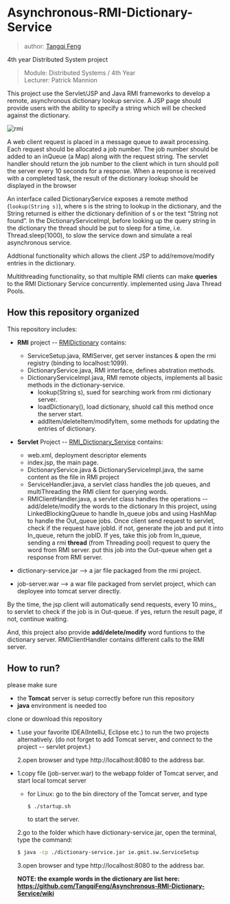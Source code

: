 # Asynchronous-RMI-Dictionary-Service

> author: [Tangqi Feng](https://tangqifeng.github.io/)

4th year Distributed System project

> Module: Distributed Systems / 4th Year  
> Lecturer: Patrick Mannion

This project use the Servlet/JSP and Java RMI frameworks to develop a remote, asynchronous dictionary lookup service. A JSP page should provide users with the ability to specify a string which will be checked against the dictionary. 

![rmi](https://user-images.githubusercontent.com/22374434/34222519-bf626528-e5b3-11e7-959b-82faea1defb9.png)

A web client request is placed in a message queue to await processing. Each request should be allocated a job number. The job number should be added to an inQueue (a Map) along with the request string. The servlet handler should return the job number to the client which in turn should poll the server every 10 seconds for a response. When a response is received with a completed task, the result of the dictionary lookup should be displayed in the browser

An interface called DictionaryService exposes a remote method (``` lookup(String s) ```), where s is the string to lookup in the dictionary, and the String returned is either the dictionary definition of s or the text “String not found”. In the DictionaryServiceImpl, before looking up the query string in the dictionary the thread should be put to sleep for a time, i.e. Thread.sleep(1000), to slow the service down and simulate a real asynchronous service.

Addtional functionality which allows the client JSP to add/remove/modify entries in the dictionary.

Multithreading functionality, so that multiple RMI clients can make **queries** to the RMI Dictionary Service concurrently. implemented using Java Thread Pools.

## How this repository organized

This repository includes:
* **RMI** project -- [RMIDictionary](https://github.com/TangqiFeng/Asynchronous-RMI-Dictionary-Service/tree/master/RMIDictionary) contains:
  * ServiceSetup.java, RMIServer, get server instances & open the rmi registry (binding to localhost:1099).
  * DictionaryService.java, RMI interface, defines abstration methods.
  * DictionaryServiceImpl.java, RMI remote objects, implements all basic methods in the dictionary-service.
    * lookup(String s), sued for searching work from rmi dictionary server.
    * loadDictionary(), load dictionary, shuold call this method once the server start.
    * addItem/deleteItem/modifyItem, some methods for updating the entries of dictionary.
* **Servlet** Project -- [RMI_Dictionary_Service](https://github.com/TangqiFeng/Asynchronous-RMI-Dictionary-Service/tree/master/RMI_Dictionary_Service) contains:
  * web.xml, deployment descriptor elements
  * index.jsp, the main page.
  * DictionaryService.java & DictionaryServiceImpl.java, the same content as the file in RMI project
  * ServiceHandler.java, a servlet class handles the job queues, and multiThreading the RMI client for querying words.
  * RMIClientHandler.java, a servlet class handles the operations -- add/delete/modify the words to the dictionary
In this project, using LinkedBlockingQueue to handle In_queue jobs and using HashMap to handle the Out_queue jobs.
Once client send request to servlet, check if the request have jobId. if not, generate the job and put it into In_queue, return the jobID. If yes, take this job from In_queue, sending a rmi **thread** (from Threading pool) request to query the word from RMI server. put this job into the Out-queue when get a response from RMI server.

* dictionary-service.jar --> a jar file packaged from the rmi project.
* job-server.war --> a war file packaged from servlet project, which can deployee into tomcat server directly.

By the time, the jsp client will automatically send requests, every 10 mins,, to servlet to check if the job is in Out-queue. if yes, return the result page, if not, continue waiting. 

And, this project also provide **add/delete/modify** word funtions to the dictionary server. RMIClientHandler contains different calls to the RMI server.
  
## How to run?

please make sure 
* the **Tomcat** server is setup correctly before run this repository
* **java** environment is needed too

clone or download this repository
* 1.use your favorite IDEA(IntelliJ, Eclipse etc.) to run the two projects alternatively. (do not forget to add Tomcat server, and connect to the project -- servlet projevt.)
  
  2.open browser and type http://localhost:8080 to the address bar.
* 1.copy file (job-server.war) to the webapp folder of Tomcat server, and start local tomcat server
    * for Linux: go to the bin directory of the Tomcat server, and type
      ```bash
      $ ./startup.sh
      ```
      to start the server.
  
  2.go to the folder which have dictionary-service.jar, open the terminal, type the command:
  ```bash
  $ java -cp ./dictionary-service.jar ie.gmit.sw.ServiceSetup
  ```
  3.open browser and type http://localhost:8080 to the address bar.
  
  
  **NOTE: the example words in the dictionary are list here: https://github.com/TangqiFeng/Asynchronous-RMI-Dictionary-Service/wiki**
